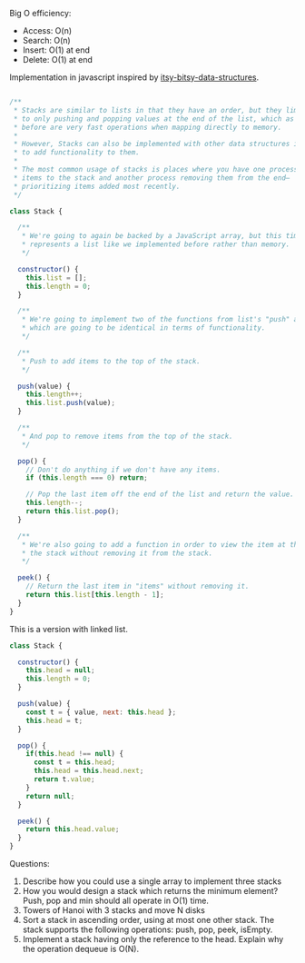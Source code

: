 Big O efficiency:
- Access: O(n)
- Search: O(n)
- Insert: O(1) at end
- Delete: O(1) at end


Implementation in javascript inspired by [itsy-bitsy-data-structures](https://github.com/thejameskyle/itsy-bitsy-data-structures).

```javascript

/**
 * Stacks are similar to lists in that they have an order, but they limit you
 * to only pushing and popping values at the end of the list, which as we saw
 * before are very fast operations when mapping directly to memory.
 *
 * However, Stacks can also be implemented with other data structures in order
 * to add functionality to them.
 *
 * The most common usage of stacks is places where you have one process adding
 * items to the stack and another process removing them from the end–
 * prioritizing items added most recently.
 */

class Stack {

  /**
   * We're going to again be backed by a JavaScript array, but this time it
   * represents a list like we implemented before rather than memory.
   */

  constructor() {
    this.list = [];
    this.length = 0;
  }

  /**
   * We're going to implement two of the functions from list's "push" and "pop"
   * which are going to be identical in terms of functionality.
   */

  /**
   * Push to add items to the top of the stack.
   */

  push(value) {
    this.length++;
    this.list.push(value);
  }

  /**
   * And pop to remove items from the top of the stack.
   */

  pop() {
    // Don't do anything if we don't have any items.
    if (this.length === 0) return;

    // Pop the last item off the end of the list and return the value.
    this.length--;
    return this.list.pop();
  }

  /**
   * We're also going to add a function in order to view the item at the top of
   * the stack without removing it from the stack.
   */

  peek() {
    // Return the last item in "items" without removing it.
    return this.list[this.length - 1];
  }
}
```

This is a version with linked list.


```javascript
class Stack {

  constructor() {
    this.head = null;
    this.length = 0;
  }

  push(value) {
    const t = { value, next: this.head };
    this.head = t;
  }

  pop() {
    if(this.head !== null) {
      const t = this.head;
      this.head = this.head.next;
      return t.value;
    }
    return null;
  }

  peek() {
    return this.head.value;
  }
}
```

Questions:
1. Describe how you could use a single array to implement three stacks
2. How you would design a stack which returns the minimum element? Push, pop and min should all operate in O(1) time.
3. Towers of Hanoi with 3 stacks and move N disks
4. Sort a stack in ascending order, using at most one other stack. The stack supports the following operations: push, pop, peek, isEmpty.
5. Implement a stack having only the reference to the head. Explain why the operation dequeue is O(N).
